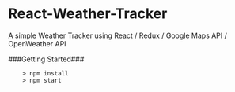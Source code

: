 # React-Weather-Tracker

A simple Weather Tracker using React / Redux / Google Maps API / OpenWeather API

###Getting Started###

```
	> npm install
	> npm start
```
